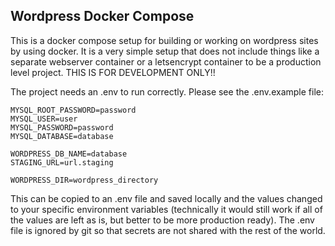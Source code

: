 ## Wordpress Docker Compose

This is a docker compose setup for building or working on wordpress sites by 
using docker. It is a very simple setup that does not include things like a
separate webserver container or a letsencrypt container to be a production level
project. THIS IS FOR DEVELOPMENT ONLY!!

The project needs an .env to run correctly. Please see the .env.example file:
```
MYSQL_ROOT_PASSWORD=password
MYSQL_USER=user
MYSQL_PASSWORD=password
MYSQL_DATABASE=database

WORDPRESS_DB_NAME=database
STAGING_URL=url.staging

WORDPRESS_DIR=wordpress_directory
```

This can be copied to an .env file and saved locally and the values changed to
your specific environment variables (technically it would still work if all of 
the values are left as is, but better to be more production ready). The .env 
file is ignored by git so that secrets are not shared with the rest of the 
world.